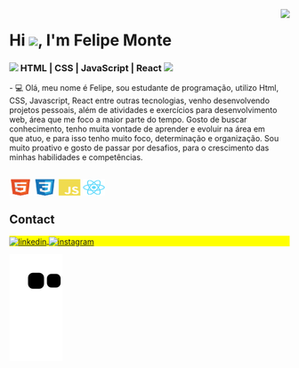 <img align="right" height="590em" src="https://raw.githubusercontent.com/gist/Felipe-Monte/8514a4b9e7680d9ff127e34bd0ef889e/raw/46a1d9ac9d44ece40913300cff2cabb1de209530/githubcard.svg"/>
<h1 align="left">Hi <img src="https://raw.githubusercontent.com/kaueMarques/kaueMarques/master/hi.gif" height="30px">, I'm Felipe Monte</h1>

<h3><img src="https://i.pinimg.com/originals/89/74/82/897482d89aa1a4b266a7ee8b0dbd8f8e.gif" height="30px"> HTML | CSS | JavaScript | React <img src="https://pa1.narvii.com/6564/bf8d33454d506a1ebd19cf0d1ab3e81c720f0e96_hq.gif" height="30px"></h3>

<p>- 💻 Olá, meu nome é Felipe, sou estudante de programação, utilizo Html, CSS, Javascript, React entre outras tecnologias, venho desenvolvendo projetos pessoais, além de atividades e exercícios para desenvolvimento web, área que me foco a maior parte do tempo. Gosto de buscar conhecimento, tenho muita vontade de aprender e evoluir na área em que atuo, e para isso tenho muito foco, determinação e organização. Sou muito proativo e gosto de passar por desafios, para o crescimento das minhas habilidades e competências.
</p>

<div style="display: inline_block"><br>
  <img align="center" alt="Felipe-HTML" height="30" width="40" src="https://raw.githubusercontent.com/devicons/devicon/master/icons/html5/html5-original.svg">
  <img align="center" alt="Felipe-CSS" height="30" width="40" src="https://raw.githubusercontent.com/devicons/devicon/master/icons/css3/css3-original.svg">
  <img align="center" alt="Felipe-Js" height="30" width="40" src="https://raw.githubusercontent.com/devicons/devicon/master/icons/javascript/javascript-plain.svg">
  <img align="center" alt="Felipe-react" height="30" width="40" src="https://raw.githubusercontent.com/devicons/devicon/master/icons/react/react-original.svg">
</div>

## Contact

<p align="left" style="background:yellow">
<a href="https://linkedin.com/in/felipe-monte" target="_blank">
  <img align="center" src="https://img.shields.io/badge/-felipe-05122A?style=flat&logo=linkedin" alt="linkedin"/>
</a>
<a href="https://instagram.com/felipe_mmonte" target="_blank">
 <img align="center" src="https://img.shields.io/badge/-felipe-05122A?style=flat&logo=instagram" alt="instagram"/>
</a>
</p>



  
  ![Snake animation](https://github.com/Felipe-Monte/Felipe-Monte/blob/output/github-contribution-grid-snake.svg)
</div>

  
